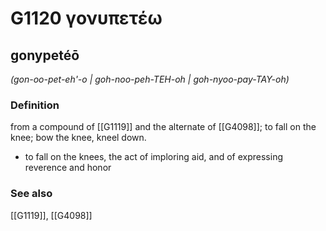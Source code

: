 # G1120 γονυπετέω

## gonypetéō

_(gon-oo-pet-eh'-o | goh-noo-peh-TEH-oh | goh-nyoo-pay-TAY-oh)_

### Definition

from a compound of [[G1119]] and the alternate of [[G4098]]; to fall on the knee; bow the knee, kneel down.

- to fall on the knees, the act of imploring aid, and of expressing reverence and honor

### See also

[[G1119]], [[G4098]]

